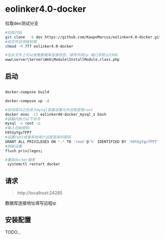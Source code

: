 # eolinker4.0-docker

拉取dev测试分支 
```bash
#拉取代码
git clone  -b dev https://github.com/KaapoMarcus/eolinker4.0-docker.git
#给文件目录赋权限
chmod -R 777 eolinker4.0-docker
```
```bash
#在此文件上可以查看数据库连接信息，填写外网ip 端口号默认3306
www\server\Server\Web\Module\InstallModule.class.php
```

## 启动

```bash

docker-compose build

docker-compose up -d

```
```bash
#启动成功之后进入mysql容器设置允许远程登录root
docker exec -it eolinker40-docker_mysql_1 bash
#容器内执行以下命令
mysql -u root -p
#输入初始密码
h9tGyYgsTFP7
#设置root或者其他用户远程登录的密码
GRANT ALL PRIVILEGES ON *.* TO 'root'@'%' IDENTIFIED BY 'h9tGyYgsTFP7' WITH GRANT OPTION;
#刷新设置
flush privileges;
```
```bash
#重启docker服务
 systemctl restart docker
```
## 请求

> http://localhost:24285

数据库连接地址填写远程ip


## 安装配置

TODO...
